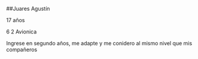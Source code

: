 ##Juares Agustín

17 años

6 2 Avionica

Ingrese en segundo años, me adapte y me conidero al mismo nivel que mis compañeros
